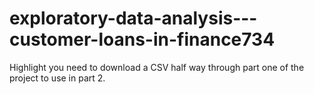 # exploratory-data-analysis---customer-loans-in-finance734


Highlight you need to download a CSV half way through part one of the project to use in part 2.